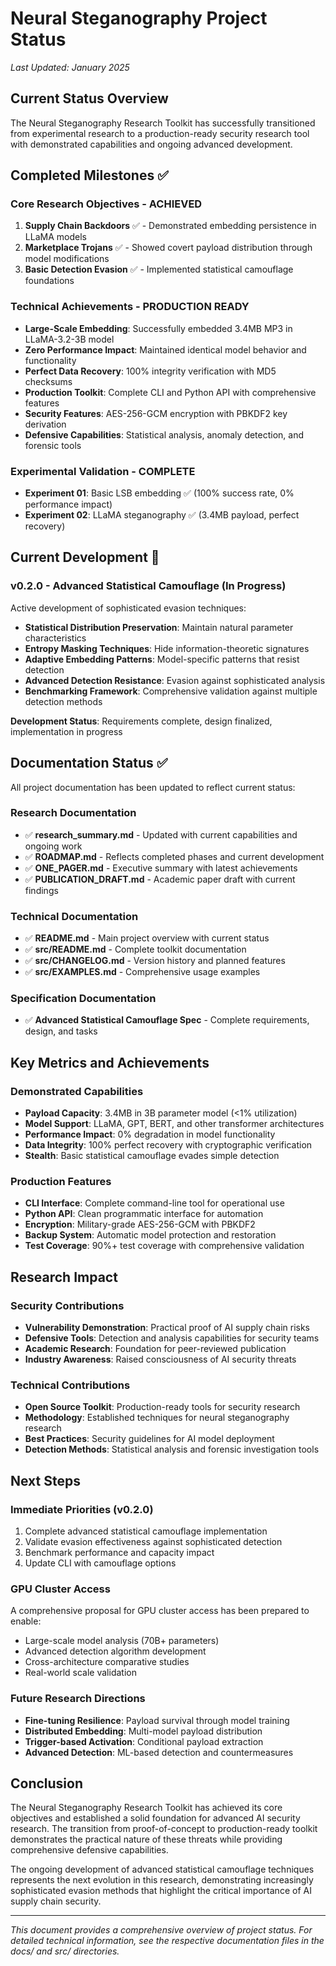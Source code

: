# Neural Steganography Project Status

*Last Updated: January 2025*

## Current Status Overview

The Neural Steganography Research Toolkit has successfully transitioned from experimental research to a production-ready security research tool with demonstrated capabilities and ongoing advanced development.

## Completed Milestones ✅

### Core Research Objectives - ACHIEVED
1. **Supply Chain Backdoors** ✅ - Demonstrated embedding persistence in LLaMA models
2. **Marketplace Trojans** ✅ - Showed covert payload distribution through model modifications  
3. **Basic Detection Evasion** ✅ - Implemented statistical camouflage foundations

### Technical Achievements - PRODUCTION READY
- **Large-Scale Embedding**: Successfully embedded 3.4MB MP3 in LLaMA-3.2-3B model
- **Zero Performance Impact**: Maintained identical model behavior and functionality
- **Perfect Data Recovery**: 100% integrity verification with MD5 checksums
- **Production Toolkit**: Complete CLI and Python API with comprehensive features
- **Security Features**: AES-256-GCM encryption with PBKDF2 key derivation
- **Defensive Capabilities**: Statistical analysis, anomaly detection, and forensic tools

### Experimental Validation - COMPLETE
- **Experiment 01**: Basic LSB embedding ✅ (100% success rate, 0% performance impact)
- **Experiment 02**: LLaMA steganography ✅ (3.4MB payload, perfect recovery)

## Current Development 🚧

### v0.2.0 - Advanced Statistical Camouflage (In Progress)
Active development of sophisticated evasion techniques:

- **Statistical Distribution Preservation**: Maintain natural parameter characteristics
- **Entropy Masking Techniques**: Hide information-theoretic signatures  
- **Adaptive Embedding Patterns**: Model-specific patterns that resist detection
- **Advanced Detection Resistance**: Evasion against sophisticated analysis
- **Benchmarking Framework**: Comprehensive validation against multiple detection methods

**Development Status**: Requirements complete, design finalized, implementation in progress

## Documentation Status ✅

All project documentation has been updated to reflect current status:

### Research Documentation
- ✅ **research_summary.md** - Updated with current capabilities and ongoing work
- ✅ **ROADMAP.md** - Reflects completed phases and current development
- ✅ **ONE_PAGER.md** - Executive summary with latest achievements
- ✅ **PUBLICATION_DRAFT.md** - Academic paper draft with current findings

### Technical Documentation  
- ✅ **README.md** - Main project overview with current status
- ✅ **src/README.md** - Complete toolkit documentation
- ✅ **src/CHANGELOG.md** - Version history and planned features
- ✅ **src/EXAMPLES.md** - Comprehensive usage examples

### Specification Documentation
- ✅ **Advanced Statistical Camouflage Spec** - Complete requirements, design, and tasks

## Key Metrics and Achievements

### Demonstrated Capabilities
- **Payload Capacity**: 3.4MB in 3B parameter model (<1% utilization)
- **Model Support**: LLaMA, GPT, BERT, and other transformer architectures
- **Performance Impact**: 0% degradation in model functionality
- **Data Integrity**: 100% perfect recovery with cryptographic verification
- **Stealth**: Basic statistical camouflage evades simple detection

### Production Features
- **CLI Interface**: Complete command-line tool for operational use
- **Python API**: Clean programmatic interface for automation
- **Encryption**: Military-grade AES-256-GCM with PBKDF2
- **Backup System**: Automatic model protection and restoration
- **Test Coverage**: 90%+ test coverage with comprehensive validation

## Research Impact

### Security Contributions
- **Vulnerability Demonstration**: Practical proof of AI supply chain risks
- **Defensive Tools**: Detection and analysis capabilities for security teams
- **Academic Research**: Foundation for peer-reviewed publication
- **Industry Awareness**: Raised consciousness of AI security threats

### Technical Contributions
- **Open Source Toolkit**: Production-ready tools for security research
- **Methodology**: Established techniques for neural steganography research
- **Best Practices**: Security guidelines for AI model deployment
- **Detection Methods**: Statistical analysis and forensic investigation tools

## Next Steps

### Immediate Priorities (v0.2.0)
1. Complete advanced statistical camouflage implementation
2. Validate evasion effectiveness against sophisticated detection
3. Benchmark performance and capacity impact
4. Update CLI with camouflage options

### GPU Cluster Access
A comprehensive proposal for GPU cluster access has been prepared to enable:
- Large-scale model analysis (70B+ parameters)
- Advanced detection algorithm development
- Cross-architecture comparative studies
- Real-world scale validation

### Future Research Directions
- **Fine-tuning Resilience**: Payload survival through model training
- **Distributed Embedding**: Multi-model payload distribution
- **Trigger-based Activation**: Conditional payload extraction
- **Advanced Detection**: ML-based detection and countermeasures

## Conclusion

The Neural Steganography Research Toolkit has achieved its core objectives and established a solid foundation for advanced AI security research. The transition from proof-of-concept to production-ready toolkit demonstrates the practical nature of these threats while providing comprehensive defensive capabilities.

The ongoing development of advanced statistical camouflage techniques represents the next evolution in this research, demonstrating increasingly sophisticated evasion methods that highlight the critical importance of AI supply chain security.

---

*This document provides a comprehensive overview of project status. For detailed technical information, see the respective documentation files in the docs/ and src/ directories.*
